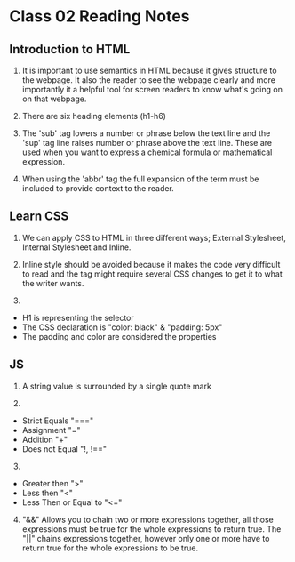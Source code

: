 # Class 02 Reading Notes

## Introduction to HTML

1) It is important to use semantics in HTML because it gives structure to the webpage. It also the reader to see the webpage clearly and more importantly it a helpful tool for screen readers to know what's going on on that webpage.

2) There are six heading elements (h1-h6)

3) The 'sub' tag lowers a number or phrase below the text line and the 'sup' tag line raises number or phrase above the text line. These are used when you want to express a chemical formula or mathematical expression.

4) When using the 'abbr' tag the full expansion of the term must be included to provide context to the reader.

## Learn CSS

1) We can apply CSS to HTML in three different ways; External Stylesheet, Internal Stylesheet and Inline.

2) Inline style should be avoided because it makes the code very difficult to read and the tag might require several CSS changes to get it to what the writer wants.

3) 
- H1 is representing the selector
- The CSS declaration is "color: black" & "padding: 5px"
- The padding and color are considered the properties

## JS

1) A string value is surrounded by a single quote mark

2)
- Strict Equals "==="
- Assignment "="
- Addition "+"
- Does not Equal "!, !=="

3)
- Greater then ">"
- Less then "<"
- Less Then or Equal to "<="

4) "&&" Allows you to chain two or more expressions together, all those expressions must be true for the whole expressions to return true. The "||" chains expressions together, however only one or more have to return true for the whole expressions to be true.